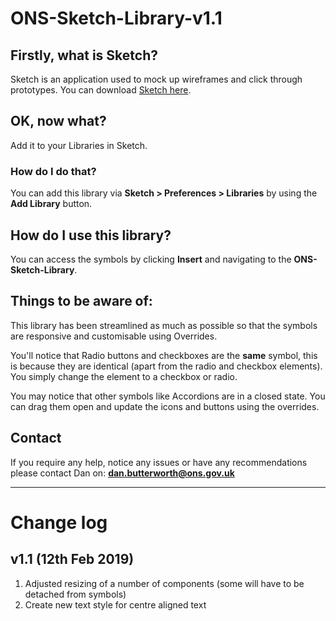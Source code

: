 # ONS-Sketch-Library-v1.1

## Firstly, what is Sketch? 

Sketch is an application used to mock up wireframes and click through prototypes. You can download [Sketch here](https://www.sketchapp.com/get/).

## OK, now what?

Add it to your Libraries in Sketch.

### How do I do that?

You can add this library via **Sketch > Preferences > Libraries** by using the **Add Library** button.

## How do I use this library?

You can access the symbols by clicking **Insert** and navigating to the **ONS-Sketch-Library**.

## Things to be aware of:

This library has been streamlined as much as possible so that the symbols are responsive and customisable using Overrides.

You'll notice that Radio buttons and checkboxes are the **same** symbol, this is because they are identical (apart from the radio and checkbox elements). You simply change the element to a checkbox or radio.  

You may notice that other symbols like Accordions are in a closed state. You can drag them open and update the icons and buttons using the overrides.

## Contact

If you require any help, notice any issues or have any recommendations please contact Dan on: **dan.butterworth@ons.gov.uk**

---

# Change log 

## v1.1 (12th Feb 2019)

1. Adjusted resizing of a number of components (some will have to be detached from symbols)
2. Create new text style for centre aligned text
